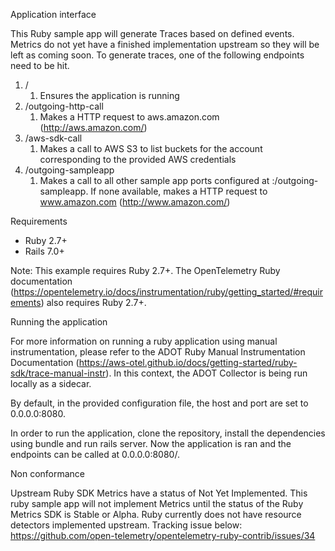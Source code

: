 Application interface

This Ruby sample app will generate Traces based on defined events. Metrics do not yet have a finished implementation upstream so they will be left as  coming soon. To generate traces, one of the following endpoints need to be hit. 

1. /
    1. Ensures the application is running
2. /outgoing-http-call
    1. Makes a HTTP request to aws.amazon.com (http://aws.amazon.com/)
3. /aws-sdk-call
    1. Makes a call to AWS S3 to list buckets for the account corresponding to the provided AWS credentials
4. /outgoing-sampleapp
    1. Makes a call to all other sample app ports configured at <host>:<port>/outgoing-sampleapp. If none available, makes a HTTP request to www.amazon.com (http://www.amazon.com/) 

Requirements

* Ruby 2.7+
* Rails 7.0+

Note: This example requires Ruby 2.7+. The OpenTelemetry Ruby documentation (https://opentelemetry.io/docs/instrumentation/ruby/getting_started/#requirements) also requires Ruby 2.7+.

Running the application

For more information on running a ruby application using manual instrumentation, please refer to the ADOT Ruby Manual Instrumentation Documentation (https://aws-otel.github.io/docs/getting-started/ruby-sdk/trace-manual-instr). In this context, the ADOT Collector is being run locally as a sidecar.

By default, in the provided configuration file, the host and port are set to 0.0.0.0:8080.

In order to run the application, clone the repository, install the dependencies using bundle and run 
rails server. Now the application is ran and the endpoints can be called at 0.0.0.0:8080/<one-of-4-endpoints>.

Non conformance

Upstream Ruby SDK Metrics have a status of Not Yet Implemented. 
This ruby sample app will not implement Metrics until the status of the Ruby Metrics SDK is Stable or Alpha.
Ruby currently does not have resource detectors implemented upstream. 
Tracking issue below:
https://github.com/open-telemetry/opentelemetry-ruby-contrib/issues/34
